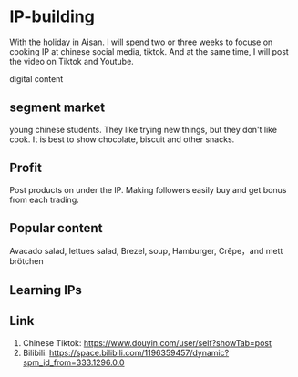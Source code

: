 # IP-building
With the holiday in Aisan. I will spend two or three weeks to focuse on cooking IP at chinese social media, tiktok. And at the same time, I will post the video on Tiktok and Youtube. 

digital content

## segment market
young chinese students. They like trying new things, but they don't like cook. It is best to show chocolate, biscuit and other snacks.  

## Profit
Post products on under the IP. Making followers easily buy and get bonus from each trading.

## Popular content
Avacado salad, lettues salad, Brezel, soup, Hamburger, Crêpe，and mett brötchen

## Learning IPs

## Link
1. Chinese Tiktok: https://www.douyin.com/user/self?showTab=post
2. Bilibili: https://space.bilibili.com/1196359457/dynamic?spm_id_from=333.1296.0.0
